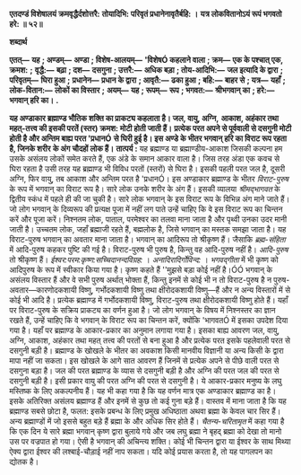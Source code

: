 **एतदण्डं विशेषालयं क्रमवृद्धैर्दशोत्तरै:** **तोयादिभि: परिवृतं प्रधानेनावृतैर्बहि: ।** **यत्र लोकवितानोऽयं रूपं भगवतो हरे: ॥ ५२॥** 

**शब्दार्थ** 

**एतत्—** **यह** **; अण्डम्—** **अण्डा** **; विशेष-आलयम्—** **'विशेषÓ कहलाने वाला** **; क्रम—** **एक के पश्चात् एक, क्रमश:** **;** **वृद्धै:—** **बढ़ा** **; दश—** **दसगुना** **; उत्तरै:—** **अधिक बड़ा** **; तोय-आदिभि:—** **जल इत्यादि के द्वारा** **; परिवृतम्—** **घिरा हुआ** **;** **प्रधानेन—** **प्रधान के द्वारा** **; आवृतै:—** **ढका हुआ** **; बहि:—** **बाहर से** **; यत्र—** **यहाँ** **; लोक-वितान:—** **लोकों का विस्तार** **;** **अयम्—** **यह** **; रूपम्—** **रूप** **; भगवत:—** **श्रीभगवान् का** **; हरे:—** **भगवान् हरि का।** **.** 

**यह अण्डाकार ब्रह्माण्ड भौतिक शक्ति का प्राकट्य कहलाता है। जल, वायु, अग्नि,** **आकाश, अहंकार तथा महत्-तत्त्व की इसकी परतें (स्तर) क्रमश: मोटी होती जाती हैं।** **प्रत्येक परत अपने से पूर्ववाली से दसगुनी मोटी होती है और अन्तिम बाह्य परत 'प्रधानÓ** **से घिरी हुई है। इस अण्डे के भीतर भगवान् हरि का विराट रूप रहता है, जिनके शरीर** **के अंग चौदहों लोक हैं।** **तात्पर्य :** यह ब्रह्माण्ड या ब्रह्माण्डीय-आकाश जिसकी कल्पना हम उसके असंलय लोकों समेत करते हैं, एक अंडे के समान आकार वाला है। जिस तरह अंडा एक कवच से घिरा रहता है उसी तरह यह ब्रह्माण्ड भी विविध परतों (स्तरों) से घिरा है। इसकी पहली परत जल है, दूसरी अग्नि, फिर वायु, तब आकाश और अन्तिम परत है 'प्रधानÓ। इस अण्डाकार ब्रह्माण्ड के भीतर *विराट-पुरुष* के रूप में भगवान् का विराट रूप है। सारे लोक उनके शरीर के अंग हैं। इसकी व्यालया *श्रीमद्भागवत* के द्वितीय स्कंध में पहले ही की जा चुकी है। सारे लोक भगवान् के इस विराट रूप के विभिन्न अंग माने जाते हैं। जो लोग भगवान् के दिव्यरूप की प्रत्यक्ष पूजा में नहीं लग पाते उन्हें चाहिए कि वे इस विराट रूप का चिन्तन करें और पूजा करें। निश्नतम लोक, पाताल, परमेश्वर का तलवा माना जाता है और पृथ्वी उनका उदर मानी जाती है। उच्चतम लोक, जहाँ ब्रह्माजी रहते हैं, बह्मलोक है, जिसे भगवान् का मस्तक समझा जाता है। यह विराट-पुरुष भगवान् का अवतार माना जाता है। भगवान् का आदिरूप तो श्रीकृष्ण हैं। जैसाकि *ब्रह्म-संहिता* में आदि-पुरुष कहकर पुष्टि की गई है। विराट-पुरुष भी पुरुष है, किन्तु वह आदि-पुरुष नहीं है। *आदि-पुरुष*  तो श्रीकृष्ण हैं। *ईश्वर:परम:कृष्ण:सच्चिदानन्दविग्रह:* । *अनादिरादिर्गोविन्द:* । *भगवद्गीता* में भी कृष्ण को आदिपुरुष के रूप में स्वीकार किया गया है। कृष्ण कहते हैं ''मुझसे बड़ा कोई नहीं है।ÓÓ भगवान् के असंलय विस्तार हैं और वे सभी पुरुष अर्थात् भोक्ता हैं, किन्तु इनमें से कोई भी न तो विराट-पुरुष है न पुरुष-अवतार—कारणोदकशायी विष्णु, गर्भोदकशायी विष्णु तथा क्षीरोदकशायी विष्णु—हैं और न अन्य विस्तारों में से कोई भी आदि है। प्रत्येक ब्रह्माण्ड में गर्भोदकशायी विष्णु, विराट-पुरुष तथा क्षीरोदकशायी विष्णु होते हैं। यहाँ पर विराट-पुरुष के सक्रिय प्राकट्य का वर्णन हुआ है। जो लोग भगवान् के विषय में निश्नस्तर का ज्ञान रखते हैं, उन्हें चाहिए कि वे भगवान् के विराट रूप का चिन्तन करें, क्योंकि 'भागवतÓ में इसका उपदेश दिया गया है। यहाँ पर ब्रह्माण्ड के आकार-प्रकार का अनुमान लगाया गया है। इसका बाह्य आवरण जल, वायु, अग्नि, आकाश, अहंकार तथा महत् तत्त्व की परतों से बना हुआ है और प्रत्येक परत इसके पहलेवाली परत से दसगुनी बड़ी है। ब्रह्माण्ड के खोखले के भीतर का अवकाश किसी मानवीय विज्ञानी या अन्य किसी के द्वारा मापा नहीं जा सकता। इस खोखले के आगे सात आवरण हैं जिनमें से प्रत्येक अपने से पीछे वाली परत से दसगुना बड़ा है। जल की परत ब्रह्माण्ड के व्यास से दसगुनी बड़ी है और अग्नि की परत जल की परत से दसगुनी बड़ी है। इसी प्रकार वायु की परत अग्नि की परत से दसगुनी है। ये आकार-प्रकार मनुष्य के लघु मस्तिष्क के लिए अकल्पनीय हैं। यह भी कहा गया है कि यह वर्णन मात्र एक अण्डाकार ब्रह्माण्ड का है। इसके अतिरिक्त असंलय ब्रह्माण्ड हैं और इनमें से कुछ तो कई गुना बड़े हैं। वास्तव में माना जाता है कि यह ब्रह्माण्ड सबसे छोटा है, फलत: इसके प्रबन्ध के लिए प्रमुख अधिष्ठाता अथवा ब्रह्मा के केवल चार सिर हैं। अन्य ब्रह्माण्डों में जो इससे बहुत बड़े हैं ब्रह्मा के और अधिक सिर होते हैं। *चैतन्य-चरितामृत* में कहा गया है कि एक दिन ये सारे ब्रह्मा भगवान् कृष्ण द्वारा बुलाये गये और जब लघु ब्रह्मा ने बृहद् ब्रह्मा को देखा तो मानो उस पर वज्रपात हो गया। ऐसी है भगवान् की अचिन्त्य शक्ति। कोई भी चिन्तन द्वारा या ईश्वर के साथ मिथ्या ऐक्य द्वारा ईश्वर की लश्बाई-चौड़ाई नहीं नाप सकता। यदि कोई प्रयास करता है, तो यह पागलपन का द्योतक है।  